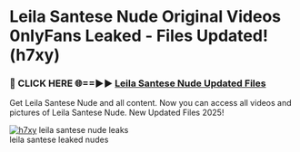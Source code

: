 # Leila Santese Nude Original Videos 0nlyFans Leaked - Files Updated! (h7xy)

<h3>🔴 CLICK HERE 🌐==►► <a href="https://tinyurl.com/5h6xmrr3" rel="nofollow">Leila Santese Nude Updated Files</a></h3>

Get Leila Santese Nude and all content. Now you can access all videos and pictures of Leila Santese Nude. New Updated Files 2025!

[![h7xy](https://i.imgur.com/KVD873Z.gif)](https://tinyurl.com/5h6xmrr3)
leila santese nude leaks<br>
leila santese leaked nudes
